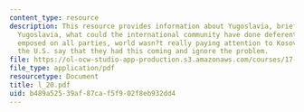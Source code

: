 ```yaml
---
content_type: resource
description: This resource provides information about Yugoslavia, brief history of
  Yugoslavia, what could the international community have done deferently, arms embargo
  emposed on all parties, world wasn?t really paying attention to Kosovo, and should
  the U.S. say that they had this coming and ignore the problem.
file: https://ol-ocw-studio-app-production.s3.amazonaws.com/courses/17-523-ethnicity-and-race-in-world-politics-fall-2005/b489a52539af87caf5f902f8eb932dd4_l_20.pdf
file_type: application/pdf
resourcetype: Document
title: l_20.pdf
uid: b489a525-39af-87ca-f5f9-02f8eb932dd4
---
```

